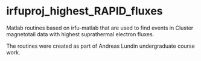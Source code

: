 irfuproj_highest_RAPID_fluxes
=============================

Matlab routines based on irfu-matlab that are used to find events in Cluster magnetotail data with highest suprathermal electron fluxes. 

The routines were created as part of Andreas Lundin undergraduate course work. 

